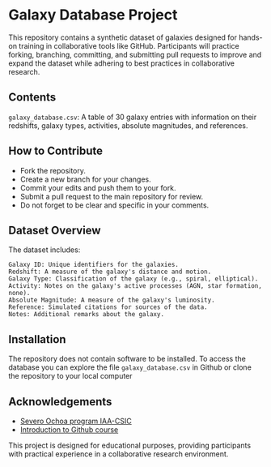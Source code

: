 # Galaxy Database Project

This repository contains a synthetic dataset of galaxies designed for hands-on training in collaborative tools like GitHub. Participants will practice forking, branching, committing, and submitting pull requests to improve and expand the dataset while adhering to best practices in collaborative research.

## Contents

`galaxy_database.csv`: A table of 30 galaxy entries with information on their redshifts, galaxy types, activities, absolute magnitudes, and references.

## How to Contribute

- Fork the repository.
- Create a new branch for your changes.
- Commit your edits and push them to your fork.
- Submit a pull request to the main repository for review.
- Do not forget to be clear and specific in your comments.

## Dataset Overview

The dataset includes:
```
Galaxy ID: Unique identifiers for the galaxies.
Redshift: A measure of the galaxy's distance and motion.
Galaxy Type: Classification of the galaxy (e.g., spiral, elliptical).
Activity: Notes on the galaxy's active processes (AGN, star formation, none).
Absolute Magnitude: A measure of the galaxy's luminosity.
Reference: Simulated citations for sources of the data.
Notes: Additional remarks about the galaxy.
```

## Installation

The repository does not contain software to be installed. To access the database you can explore the file `galaxy_database.csv` in Github or clone the repository to your local computer


## Acknowledgements

- [Severo Ochoa program IAA-CSIC ](https://so.iaa.csic.es/)
- [Introduction to Github course](https://indico.iaa.csic.es/event/20/)

This project is designed for educational purposes, providing participants with practical experience in a collaborative research environment.

